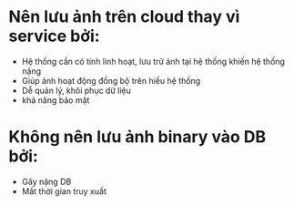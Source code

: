 # Nên lưu ảnh trên cloud thay vì service bởi:
- Hệ thống cần có tính linh hoạt, lưu trữ ảnh tại hệ thống khiến hệ thống nặng
- Giúp ảnh hoạt động đồng bộ trên hiều hệ thống
- Dễ quản lý, khôi phục dữ liệu
- khả năng bảo mật
# Không nên lưu ảnh binary vào DB bởi: 
- Gây nặng DB
- Mất thời gian truy xuất
